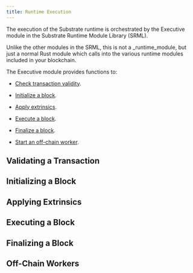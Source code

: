 ```yaml
---
title: Runtime Execution
---
```


The execution of the Substrate runtime is orchestrated by the Executive module in the Substrate Runtime Module Library (SRML).

Unlike the other modules in the SRML, this is not a _runtime_module, but just a normal Rust module which calls into the various runtime modules included in your blockchain.

The Executive module provides functions to:

* [Check transaction validity](#validating-a-transaction).

* [Initialize a block](#initializing-a-block).

* [Apply extrinsics](#applying-extrinsics).

* [Execute a block](#executing-a-block).

* [Finalize a block](#finalizing-a-block).

* [Start an off-chain worker](#off-chain-workers).

## Validating a Transaction

## Initializing a Block

## Applying Extrinsics

## Executing a Block

## Finalizing a Block

## Off-Chain Workers
